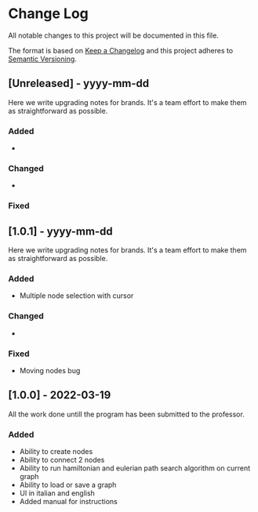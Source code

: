 
# Change Log
All notable changes to this project will be documented in this file.
 
The format is based on [Keep a Changelog](http://keepachangelog.com/)
and this project adheres to [Semantic Versioning](http://semver.org/).
 
## [Unreleased] - yyyy-mm-dd
 
Here we write upgrading notes for brands. It's a team effort to make them as
straightforward as possible.
 
### Added
 - 
 
### Changed
 - 
 
### Fixed

## [1.0.1] - yyyy-mm-dd
 
Here we write upgrading notes for brands. It's a team effort to make them as
straightforward as possible.
 
### Added
 - Multiple node selection with cursor
 
### Changed
 - 
 
### Fixed
 - Moving nodes bug

## [1.0.0] - 2022-03-19
  
All the work done untill the program has been submitted to the professor.
 
### Added
 - Ability to create nodes
 - Ability to connect 2 nodes
 - Ability to run hamiltonian and eulerian path search algorithm on current graph
 - Ability to load or save a graph
 - UI in italian and english
 - Added manual for instructions
